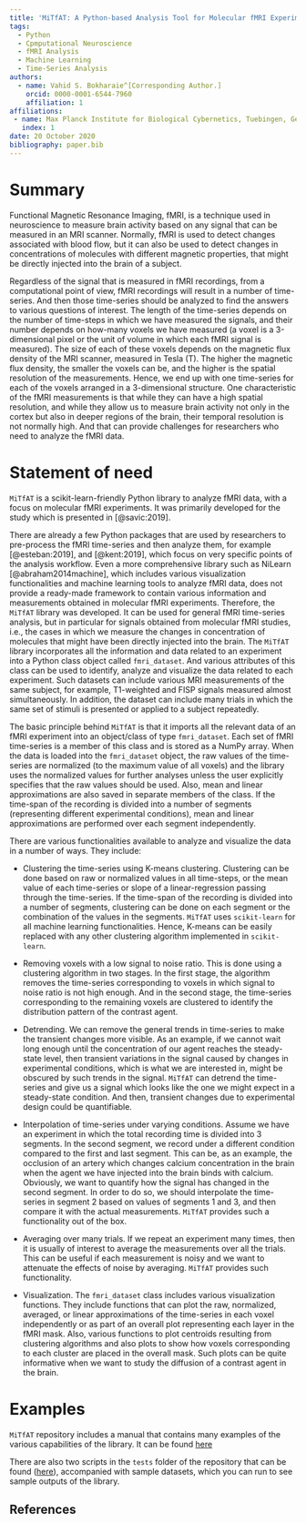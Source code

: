 ```yaml
---
title: 'MiTfAT: A Python-based Analysis Tool for Molecular fMRI Experiments.'
tags:
  - Python
  - Cpmputational Neuroscience
  - fMRI Analysis
  - Machine Learning
  - Time-Series Analysis
authors:
  - name: Vahid S. Bokharaie^[Corresponding Author.]
    orcid: 0000-0001-6544-7960
    affiliation: 1
affiliations:
 - name: Max Planck Institute for Biological Cybernetics, Tuebingen, Germany
   index: 1
date: 20 October 2020
bibliography: paper.bib
---
```



# Summary

Functional Magnetic Resonance Imaging, fMRI, is a technique used in neuroscience to measure brain activity based on any signal that can be measured in an MRI scanner. Normally, fMRI is used to detect changes associated with blood flow, but it can also be used to detect changes in concentrations of molecules with different magnetic properties, that might be directly injected into the brain of a subject.

Regardless of the signal that is measured in fMRI recordings, from a computational point of view, fMRI recordings will result in a number of time-series. And then those time-series should be analyzed to find the answers to various questions of interest. The length of the time-series depends on the number of time-steps in which we have measured the signals, and their number depends on how-many voxels we have measured (a voxel is a 3-dimensional pixel or the unit of volume in which each fMRI signal is measured). The size of each of these voxels depends on the magnetic flux density of the MRI scanner, measured in Tesla (T). The higher the magnetic flux density, the smaller the voxels can be, and the higher is the spatial resolution of the measurements. Hence, we end up with one time-series for each of the voxels arranged in a 3-dimensional structure. One characteristic of the fMRI measurements is that while they can have a high spatial resolution, and while they allow us to measure brain activity not only in the cortex but also in deeper regions of the brain, their temporal resolution is not normally high. And that can provide challenges for researchers who need to analyze the fMRI data.

# Statement of need

`MiTfAT` is a scikit-learn-friendly Python library to analyze fMRI data, with a focus on molecular fMRI experiments. It was primarily developed for the study which is presented in [@savic:2019].

There are already a few Python packages that are used by researchers to pre-process the fMRI time-series and then analyze them, for example [@esteban:2019], and [@kent:2019], which focus on very specific points of the analysis workflow. Even a more comprehensive library such as NiLearn [@abraham2014machine], which includes various visualization functionalities and machine learning tools to analyze fMRI data, does not provide a ready-made framework to contain various information and measurements obtained in molecular fMRI experiments. Therefore, the `MiTfAT` library was developed. It can be used for general fMRI time-series analysis, but in particular for signals obtained from molecular fMRI studies, i.e., the cases in which we measure the changes in concentration of molecules that might have been directly injected into the brain. The `MiTfAT` library incorporates all the information and data related to an experiment into a Python class object called `fmri_dataset`. And various attributes of this class can be used to identify, analyze and visualize the data related to each experiment. Such datasets can include various MRI measurements of the same subject, for example, T1-weighted and FISP signals measured almost simultaneously. In addition, the dataset can include many trials in which the same set of stimuli is presented or applied to a subject repeatedly.

The basic principle behind `MiTfAT` is that it imports all the relevant data of an fMRI experiment into an object/class of type `fmri_dataset`. Each set of fMRI time-series is a member of this class and is stored as a NumPy array. When the data is loaded into the `fmri_dataset` object, the raw values of the time-series are normalized (to the maximum value of all voxels) and the library uses the normalized values for further analyses unless the user explicitly specifies that the raw values should be used. Also, mean and linear approximations are also saved in separate members of the class. If the time-span of the recording is divided into a number of segments (representing different experimental conditions), mean and linear approximations are performed over each segment independently.

There are various functionalities available to analyze and visualize the data in a number of ways. They include:

  - Clustering the time-series using K-means clustering. Clustering can be done based on raw or normalized values in all time-steps, or the mean value of each time-series or slope of a linear-regression passing through the time-series. If the time-span of the recording is divided into a number of segments, clustering can be done on each segment or the combination of the values in the segments. `MiTfAT` uses `scikit-learn` for all machine learning functionalities. Hence, K-means can be easily replaced with any other clustering algorithm implemented in `scikit-learn`.

  - Removing voxels with a low signal to noise ratio. This is done using a clustering algorithm in two stages. In the first stage, the algorithm removes the time-series corresponding to voxels in which signal to noise ratio is not high enough. And in the second stage, the time-series corresponding to the remaining voxels are clustered to identify the distribution pattern of the contrast agent.

  - Detrending. We can remove the general trends in time-series to make the transient changes more visible. As an example, if we cannot wait long enough until the concentration of our agent reaches the steady-state level, then transient variations in the signal caused by changes in experimental conditions, which is what we are interested in, might be obscured by such trends in the signal. `MiTfAT` can detrend the time-series and give us a signal which looks like the one we might expect in a steady-state condition. And then, transient changes due to experimental design could be quantifiable.

  - Interpolation of time-series under varying conditions. Assume we have an experiment in which the total recording time is divided into 3 segments. In the second segment, we record under a different condition compared to the first and last segment. This can be, as an example, the occlusion of an artery which changes calcium concentration in the brain when the agent we have injected into the brain binds with calcium. Obviously, we want to quantify how the signal has changed in the second segment. In order to do so, we should interpolate the time-series in segment 2 based on values of segments 1 and 3, and then compare it with the actual measurements. `MiTfAT` provides such a functionality out of the box.

 - Averaging over many trials. If we repeat an experiment many times, then it is usually of interest to average the measurements over all the trials. This can be useful if each measurement is noisy and we want to attenuate the effects of noise by averaging. `MiTfAT` provides such functionality.

 - Visualization. The `fmri_dataset` class includes various visualization functions. They include functions that can plot the raw, normalized, averaged, or linear approximations of the time-series in each voxel independently or as part of an overall plot representing each layer in the fMRI mask. Also, various functions to plot centroids resulting from clustering algorithms and also plots to show how voxels corresponding to each cluster are placed in the overall mask. Such plots can be quite informative when we want to study the diffusion of a contrast agent in the brain.

# Examples
`MiTfAT` repository includes a manual that contains many examples of the various capabilities of the library. It can be found [here](https://github.com/vahid-sb/MiTfAT/tree/master/docs/mitfat.pdf)

There are also two scripts in the `tests` folder of the repository that can be found ([here](https://github.com/vahid-sb/MiTfAT/tree/master/tests/)), accompanied with sample datasets, which you can run to see sample outputs of the library.

## References
